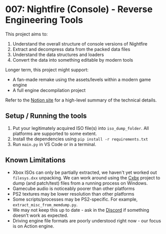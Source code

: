 # 007: Nightfire (Console) - Reverse Engineering Tools

This project aims to:

1. Understand the overall structure of console versions of Nightfire
2. Extract and decompress data from the packed data files
3. Understand the data structures and loaders
4. Convert the data into something editable by modern tools

Longer term, this project might support:

* A fan-made remake using the assets/levels within a modern game engine
* A full engine decompilation project

Refer to the [Notion site](http://nightfire.dev) for a high-level summary of the technical details.

## Setup / Running the tools

1. Put your legitimately acquired ISO file(s) into `iso_dump_folder`. All platforms are supported to some extent.
2. Install the dependencies using `pip install -r requirements.txt`
3. Run `main.py` in VS Code or in a terminal.


## Known Limitations

* Xbox ISOs can only be partially extracted, we haven't yet worked out `filesys.dxx` unpacking. We can work around using the [Cxbx](https://github.com/NightfireResearch/nightfire-cxbx/) project to dump (and patch/test) files from a running process on Windows.
* Gamecube audio is noticeably poorer than other platforms
* PS2 textures may be lower resolution than other platforms
* Some scripts/processes may be PS2-specific. For example, `extract_misc_from_memdump.py`.
* We may not keep this up to date - ask in the [Discord](discord.nightfire.dev) if something doesn't work as expected.
* Driving engine file formats are poorly understood right now - our focus is on Action engine.
